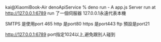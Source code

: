 kai@XiaomiBook-Air denoApiService % deno run - A app.js
Server run at http://127.0.0.1:6789
run 了一個伺服器
127.0.0.1永遠代表本機

SMTPS 是使用port 465
http 是port80
https 是port443
ftp 預設是port21

http://127.0.0.1:6789
port指定1024以上,避免跟別人碰到